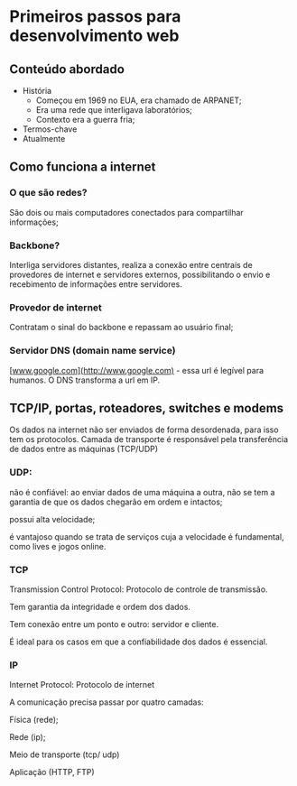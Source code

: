 # Primeiros passos para desenvolvimento web

## Conteúdo abordado

- História
    - Começou em 1969 no EUA, era chamado de ARPANET;
    - Era uma rede que interligava laboratórios;
    - Contexto era a guerra fria;
- Termos-chave
- Atualmente

## Como funciona a internet

### O que são redes?

São dois ou mais computadores conectados para compartilhar informações;

### Backbone?

Interliga servidores distantes, realiza a conexão entre centrais de provedores de internet e servidores externos, possibilitando o envio e recebimento de informações entre servidores.

### Provedor de internet

Contratam o sinal do backbone e repassam ao usuário final;

### Servidor DNS (domain name service)

[www.google.com](http://www.google.com) - essa url é legível para humanos. O DNS transforma a url em IP.

## TCP/IP, portas, roteadores, switches e modems

Os dados na internet não ser enviados de forma desordenada, para isso tem os protocolos. Camada de transporte é responsável pela transferência de dados entre as máquinas (TCP/UDP)

### UDP:

não é confiável: ao enviar dados de uma máquina a outra, não se tem a garantia de que os dados chegarão em ordem e intactos;

possui alta velocidade;

é vantajoso quando se trata de serviços cuja a velocidade é fundamental, como lives e jogos online.

### TCP

Transmission Control Protocol: Protocolo de controle de transmissão.

Tem garantia da integridade e ordem dos dados.

Tem conexão entre um ponto e outro: servidor e cliente.

É ideal para os casos em que a confiabilidade dos dados é essencial.

### IP

Internet Protocol: Protocolo de internet

A comunicação precisa passar por quatro camadas:

Física (rede);

Rede (ip);

Meio de transporte (tcp/ udp)

Aplicação (HTTP, FTP)